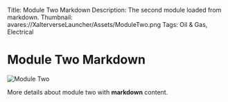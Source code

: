 Title: Module Two Markdown
Description: The second module loaded from markdown.
Thumbnail: avares://XalterverseLauncher/Assets/ModuleTwo.png
Tags: Oil & Gas, Electrical

# Module Two Markdown

![Module Two](avares://XalterverseLauncher/Assets/ModuleTwo.png)

More details about module two with **markdown** content.
